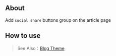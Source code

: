 ## About

Add `social share` buttons group on the article page

## How to use

> See Also：[Blog Theme](https://github.com/zhennann/egg-born-module-cms-themeblog)
